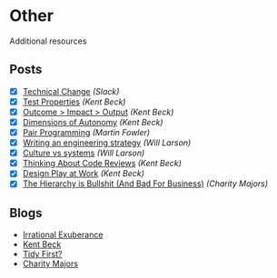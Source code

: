 # Other

Additional resources

## Posts

- [x] [Technical Change](https://slack.engineering/how-big-technical-changes-happen-at-slack/) *(<cite>Slack</cite>)*
- [x] [Test Properties](https://medium.com/@kentbeck_7670/test-desiderata-94150638a4b3) *(<cite>Kent Beck</cite>)*
- [x] [Outcome > Impact > Output](https://medium.com/@kentbeck_7670/outcome-over-output-also-impact-and-effort-8f9eb0ce0dbb) *(<cite>Kent Beck</cite>)*
- [x] [Dimensions of Autonomy](https://medium.com/@kentbeck_7670/dimensions-of-autonomy-89c2fda1e571) *(<cite>Kent Beck</cite>)*
- [x] [Pair Programming](https://martinfowler.com/articles/on-pair-programming.html) *(<cite>Martin Fowler</cite>)*
- [x] [Writing an engineering strategy](https://lethain.com/eng-strategies/) *(<cite>Will Larson</cite>)*
- [x] [Culture vs systems](https://lethain.com/culture-vs-systems/) *(<cite>Will Larson</cite>)*
- [x] [Thinking About Code Reviews](https://tidyfirst.substack.com/p/thinking-about-code-review) *(<cite>Kent Beck</cite>)*
- [x] [Design Play at Work](https://tidyfirst.substack.com/p/design-play-at-work) *(<cite>Kent Beck</cite>)*
- [x] [The Hierarchy is Bullshit (And Bad For Business)](https://charity.wtf/2022/09/23/the-hierarchy-is-bullshit-and-bad-for-business/) *(<cite>Charity Majors</cite>)*

## Blogs

- [Irrational Exuberance](https://lethain.com/)
- [Kent Beck](https://medium.com/@kentbeck_7670)
- [Tidy First?](https://tidyfirst.substack.com/)
- [Charity Majors](https://charity.wtf/)
